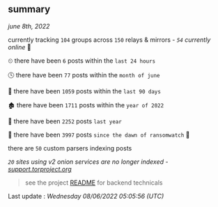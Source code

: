 
## summary
_june 8th, 2022_

currently tracking `104` groups across `150` relays & mirrors - _`54` currently online_ 📡

⏲ there have been `6` posts within the `last 24 hours`

🕓 there have been `77` posts within the `month of june`

📅 there have been `1059` posts within the `last 90 days`

🏚 there have been `1711` posts within the `year of 2022`

🚀 there have been `2252` posts `last year`

🦕 there have been `3997` posts `since the dawn of ransomwatch` 🐣

there are `50` custom parsers indexing posts

_`20` sites using v2 onion services are no longer indexed - [support.torproject.org](https://support.torproject.org/onionservices/v2-deprecation/)_

> see the project [README](https://github.com/jmousqueton/ransomwatch#readme) for backend technicals



Last update : _Wednesday 08/06/2022 05:05:56 (UTC)_

